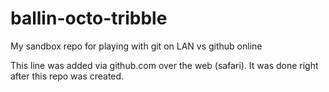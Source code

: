 # ballin-octo-tribble
My sandbox repo for playing with git on LAN vs github online

This line was added via github.com over the web (safari). It was done right after this repo was created.

